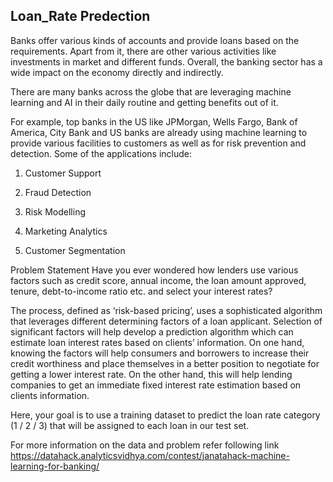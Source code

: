 ## Loan_Rate Predection

Banks offer various kinds of accounts and provide loans based on the requirements. Apart from it, there are other various activities like investments in market and different funds. Overall, the banking sector has a wide impact on the economy directly and indirectly.

There are many banks across the globe that are leveraging machine learning and AI in their daily routine and getting benefits out of it.

For example, top banks in the US like JPMorgan, Wells Fargo, Bank of America, City Bank and US banks are already using machine learning to provide various facilities to customers as well as for risk prevention and detection. Some of the applications include:

1. Customer Support

2. Fraud Detection

3. Risk Modelling

4. Marketing Analytics

5. Customer Segmentation

Problem Statement
Have you ever wondered how lenders use various factors such as credit score, annual income, the loan amount approved, tenure, debt-to-income ratio etc. and select your interest rates?

The process, defined as ‘risk-based pricing’, uses a sophisticated algorithm that leverages different determining factors of a loan applicant. Selection of significant factors will help develop a prediction algorithm which can estimate loan interest rates based on clients’ information. On one hand, knowing the factors will help consumers and borrowers to increase their credit worthiness and place themselves in a better position to negotiate for getting a lower interest rate. On the other hand, this will help lending companies to get an immediate fixed interest rate estimation based on clients information.

Here, your goal is to use a training dataset to predict the loan rate category (1 / 2 / 3) that will be assigned to each loan in our test set.

For more information on the data and problem refer following link
https://datahack.analyticsvidhya.com/contest/janatahack-machine-learning-for-banking/





